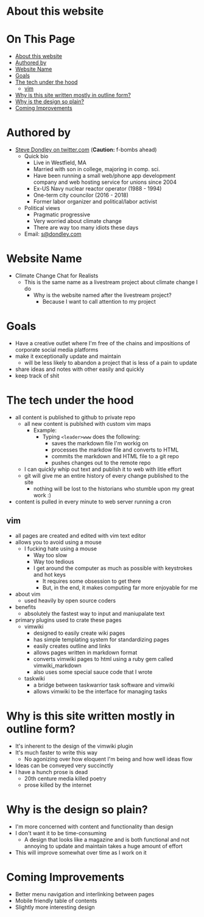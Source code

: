 # About this website

# On This Page

- [About this website](#about-this-website)
- [Authored by](#authored-by)
- [Website Name](#website-name)
- [Goals](#goals)
- [The tech under the hood](#the-tech-under-the-hood)
    - [vim](#vim)
- [Why is this site written mostly in outline form?](#why-is-this-site-written-mostly-in-outline-form)
- [Why is the design so plain?](#why-is-the-design-so-plain)
- [Coming Improvements](#coming-improvements)

# Authored by

* [Steve Dondley on twitter.com](https://twitter.com/steve_dondley) (**Caution:** f-bombs ahead)
    * Quick bio
        * Live in Westfield, MA
        * Married with son in college, majoring in comp. sci. 
        * Have been running a small web/phone app development company and web hosting service for unions since 2004
        * Ex-US Navy nuclear reactor operator (1988 - 1994)
        * One-term city councilor (2016 - 2018)
        * Former labor organizer and political/labor activist
    * Political views
        * Pragmatic progressive
        * Very worried about climate change
        * There are way too many idiots these days
    * Email: s@dondley.com

# Website Name
* Climate Change Chat for Realists
    * This is the same name as a livestream project about climate change I do
        * Why is the website named after the livestream project? 
            * Because I want to call attention to my project

# Goals
* Have a creative outlet where I'm free of the chains and impositions of corporate social media platforms
* make it exceptionally update and maintain
    * will be less likely to abandon a project that is less of a pain to update 
* share ideas and notes with other easily and quickly
* keep track of shit

# The tech under the hood
* all content is published to github to private repo
    * all new content is publshed with custom vim maps
        * Example:
            * Typing `<leader>www` does the following:
                * saves the markdown file I'm workig on
                * processes the markdow file and converts to HTML
                * commits the markdown and HTML file to a git repo
                * pushes changes out to the remote repo
    * I can quickly whip out text and publish it to web with litle effort
    * git will give me an entire history of every change published to the site
        * nothing will be lost to the historians who stumble upon my great work :) 
* content is pulled in every minute to web server running a cron

## vim
* all pages are created and edited with vim text editor
* allows you to avoid using a mouse 
    * I fucking hate using a mouse
        * Way too slow
        * Way too tedious
        * I get around the computer as much as possible with keystrokes and hot keys
            * It requires some obsession to get there
            * But, in the end, it makes computing far more enjoyable for me
* about vim
    * used heavily by open source coders 
* benefits 
    * absolutely the fastest way to input and maniupalate text 
* primary plugins used to crate these pages
    * vimwiki
        * designed to easily create wiki pages 
        * has simple templating system for standardizing pages 
        * easily creates outline and links
        * allows pages written in markdown format
        * converts vimwiki pages to html using a ruby gem called vimwiki_markdown
        * also uses some special sauce code that I wrote
    * taskwiki
        * a bridge between taskwarrior task software and vimwiki 
        * allows vimwiki to be the interface for managing tasks

# Why is this site written mostly in outline form?
* It's inherent to the design of the vimwiki plugin
* It's much faster to write this way
    * No agonizing over how eloquent I'm being and how well ideas flow 
* Ideas can be conveyed very succinctly
* I have a hunch prose is dead 
    * 20th centure media killed poetry 
    * prose killed by the internet 

# Why is the design so plain?
* I'm more concerned with content and functionality than design
* I don't want it to be time-consuming
    * A design that looks like a magazine and is both functional and not annoying to update and maintain takes a huge amount of effort 
* This will improve somewhat over time as I work on it 

# Coming Improvements
* Better menu navigation and interlinking between pages
* Mobile friendly table of contents
* Slightly more interesting design
